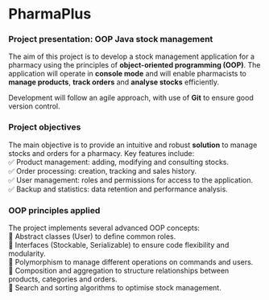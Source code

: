 # PharmaPlus

### Project presentation: OOP Java stock management  
The aim of this project is to develop a stock management application for a pharmacy using the principles of **object-oriented programming (OOP)**. The application will operate in **console mode** and will enable pharmacists to **manage products**, **track orders** and **analyse stocks** efficiently.  

Development will follow an agile approach, with use of **Git** to ensure good version control.  

### Project objectives  
The main objective is to provide an intuitive and robust **solution** to manage stocks and orders for a pharmacy. Key features include:  
✅ Product management: adding, modifying and consulting stocks.  
✅ Order processing: creation, tracking and sales history.  
✅ User management: roles and permissions for access to the application.  
✅ Backup and statistics: data retention and performance analysis.  

### **OOP principles applied**  

The project implements several advanced OOP concepts:  
🔹 Abstract classes (User) to define common roles.  
🔹 Interfaces (Stockable, Serializable) to ensure code flexibility and modularity.  
🔹 Polymorphism to manage different operations on commands and users.  
🔹 Composition and aggregation to structure relationships between products, categories and orders.  
🔹 Search and sorting algorithms to optimise stock management.  
